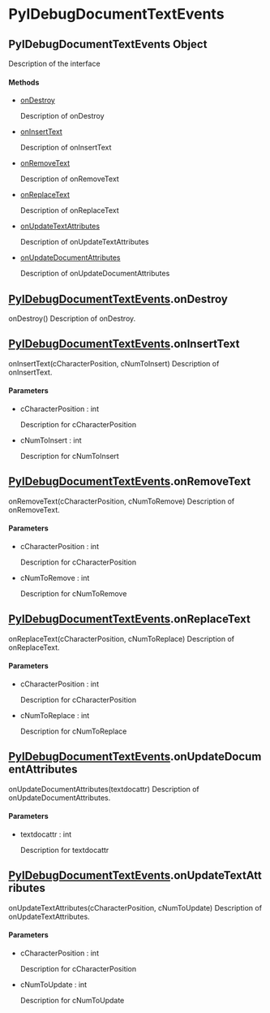 # PyIDebugDocumentTextEvents

## PyIDebugDocumentTextEvents Object



Description of the interface

#### Methods


  - [onDestroy](PyIDebugDocumentTextEvents.md#pyidebugdocumenttexteventsondestroy)

    Description of onDestroy&nbsp;

  - [onInsertText](PyIDebugDocumentTextEvents.md#pyidebugdocumenttexteventsoninserttext)

    Description of onInsertText&nbsp;

  - [onRemoveText](PyIDebugDocumentTextEvents.md#pyidebugdocumenttexteventsonremovetext)

    Description of onRemoveText&nbsp;

  - [onReplaceText](PyIDebugDocumentTextEvents.md#pyidebugdocumenttexteventsonreplacetext)

    Description of onReplaceText&nbsp;

  - [onUpdateTextAttributes](PyIDebugDocumentTextEvents.md#pyidebugdocumenttexteventsonupdatetextattributes)

    Description of onUpdateTextAttributes&nbsp;

  - [onUpdateDocumentAttributes](PyIDebugDocumentTextEvents.md#pyidebugdocumenttexteventsonupdatedocumentattributes)

    Description of onUpdateDocumentAttributes&nbsp;

## [PyIDebugDocumentTextEvents](#pyidebugdocumenttextevents)\.onDestroy

onDestroy\(\)
Description of onDestroy\.

## [PyIDebugDocumentTextEvents](#pyidebugdocumenttextevents)\.onInsertText

onInsertText\(cCharacterPosition, cNumToInsert\)
Description of onInsertText\.

#### Parameters


  - cCharacterPosition : int

    Description for cCharacterPosition

  - cNumToInsert : int

    Description for cNumToInsert

## [PyIDebugDocumentTextEvents](#pyidebugdocumenttextevents)\.onRemoveText

onRemoveText\(cCharacterPosition, cNumToRemove\)
Description of onRemoveText\.

#### Parameters


  - cCharacterPosition : int

    Description for cCharacterPosition

  - cNumToRemove : int

    Description for cNumToRemove

## [PyIDebugDocumentTextEvents](#pyidebugdocumenttextevents)\.onReplaceText

onReplaceText\(cCharacterPosition, cNumToReplace\)
Description of onReplaceText\.

#### Parameters


  - cCharacterPosition : int

    Description for cCharacterPosition

  - cNumToReplace : int

    Description for cNumToReplace

## [PyIDebugDocumentTextEvents](#pyidebugdocumenttextevents)\.onUpdateDocumentAttributes

onUpdateDocumentAttributes\(textdocattr\)
Description of onUpdateDocumentAttributes\.

#### Parameters


  - textdocattr : int

    Description for textdocattr

## [PyIDebugDocumentTextEvents](#pyidebugdocumenttextevents)\.onUpdateTextAttributes

onUpdateTextAttributes\(cCharacterPosition, cNumToUpdate\)
Description of onUpdateTextAttributes\.

#### Parameters


  - cCharacterPosition : int

    Description for cCharacterPosition

  - cNumToUpdate : int

    Description for cNumToUpdate